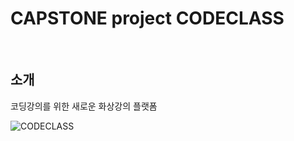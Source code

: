 # CAPSTONE  project  CODECLASS
<br/>

## 소개
<p>
  코딩강의를 위한 새로운 화상강의 플랫폼
</p>

![CODECLASS](https://user-images.githubusercontent.com/80251711/122398723-1eefe300-cfb5-11eb-94b7-02d6932c169b.png)
